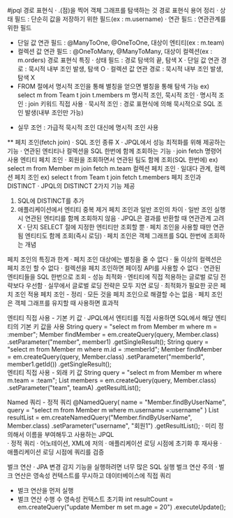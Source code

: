 #jpql
경로 표현식
 · .(점)을 찍어 객체 그래프를 탐색하는 것
경로 표현식 용어 정리
 · 상태 필드 : 단순히 값을 저장하기 위한 필드(ex : m.username)
 · 연관 필드 : 연관관계를 위한 필드
  - 단일 값 연관 필드 : @ManyToOne, @OneToOne, 대상이 엔티티(ex : m.team)
  - 컬렉션 값 연관 필드 : @OneToMany, @ManyToMany, 대상이 컬렉션(ex : m.orders)
경로 표현식 특징 
 · 상태 필드 : 경로 탐색의 끝, 탐색 X
 · 단일 값 연관 경로 : 묵시적 내부 조인 발생, 탐색 O
 · 컬렉션 값 연관 경로 : 묵시적 내부 조인 발생, 탐색 X
  - FROM 절에서 명시적 조인을 통해 별칭을 얻으면 별칭을 통해 탐색 가능
  ex) select m from Team t join t.members m
명시적 조인, 묵시적 조인
 · 명시적 조인 : join 키워드 직접 사용
 · 묵시적 조인 : 경로 표현식에 의해 묵시적으로 SQL 조인 발생(내부 조인만 가능)
* 실무 조언 : 가급적 묵시적 조인 대신에 명시적 조인 사용

** 페치 조인(fetch join)
 · SQL 조인 종류 X
 · JPQL에서 성능 최적화를 위해 제공하는 기능
 · 연관된 엔티티나 컬렉션을 SQL 한번에 함께 조회하는 기능
 · join fetch 명령어 사용
엔티티 페치 조인
 · 회원을 조회하면서 연관된 팀도 함께 조회(SQL 한번에)
 ex) select m from Member m join fetch m.team
컬렉션 페치 조인
 · 일대다 관계, 컬렉션 페치 조인
 ex) select t from Team t join fetch t.members
페치 조인과 DISTINCT
 · JPQL의 DISTINCT 2가지 기능 제공
  1. SQL에 DISTINCT를 추가
  2. 애플리케이션에서 엔티티 중복 제거
페치 조인과 일반 조인의 차이
 · 일반 조인 실행 시 연관된 엔티티를 함께 조회하지 않음
 · JPQL은 결과를 반환할 때 연관관계 고려 X
 · 단지 SELECT 절에 지정한 엔티티만 조회할 뿐
 · 페치 조인을 사용할 때만 연관됨 엔티티도 함께 조회(즉시 로딩)
 · 페치 조인은 객체 그래프를 SQL 한번에 조회하는 개념
 
페치 조인의 특징과 한계
 · 페치 조인 대상에는 별칭을 줄 수 없다
 · 둘 이상의 컬렉션은 페치 조인 할 수 없다
 · 컬렉션을 페치 조인하면 페이징 API를 사용할 수 없다
 · 연관된 엔티티들을 SQL 한번으로 조회 - 성능 최적화
 · 엔티티에 직접 적용하는 글로벌 로딩 전략보다 우선함
 · 실무에서 글로벌 로딩 전략은 모두 지연 로딩
 · 최적화가 필요한 곳은 페치 조인 적용
페치 조인 - 정리
 · 모든 것을 페치 조인으로 해결할 수는 없음
 · 페치 조인은 객체 그래프를 유지할 때 사용하면 효과적

엔티티 직접 사용 - 기본 키 값
· JPQL에서 엔티티를 직접 사용하면 SQL에서 해당 엔티티의 기본 키 값을 사용
    String query = "select m from Member m where m = :member";
    Member findMember = em.createQuery(query, Member.class)
            .setParameter("member", member1)
            .getSingleResult();
    String query = "select m from Member m where m.id = :memberId";
    Member findMember = em.createQuery(query, Member.class)
            .setParameter("memberId", member1.getId())
            .getSingleResult();   
엔티티 직접 사용 - 외래 키 값
    String query = "select m from Member m where m.team = :team";
    List<Member> members = em.createQuery(query, Member.class)
            .setParameter("team", teamA)
            .getResultList();
            
Named 쿼리 - 정적 쿼리
@NamedQuery(
        name = "Member.findByUserName",
        query = "select m from Member m where m.username =:username"
)
List<Member> resultList = em.createNamedQuery("Member.findByUserName", Member.class)
        .setParameter("username", "회원1")
        .getResultList();
 · 미리 정의해서 이름을 부여해두고 사용하는 JPQL  
 · 정적 쿼리
 · 어노테이션, XML에 저의
 · 애플리케이션 로딩 시점에 초기화 후 재사용
 · 애플리케이션 로딩 시점에 쿼리를 검증
 
벌크 연산
 · JPA 변경 감지 기능을 실행하려면 너무 많은 SQL 실행
벌크 연산 주의
 · 벌크 연산은 영속성 컨텍스트를 무시하고 데이터베이스에 직접 쿼리
  - 벌크 연산을 먼저 실행
  - 벌크 연산 수행 수 영속성 컨텍스트 초기화
    int resultCount = em.createQuery("update Member m set m.age = 20")
            .executeUpdate();  

                   
 


 
